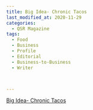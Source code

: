 ```yaml
---
title: Big Idea- Chronic Tacos
last_modified_at: 2020-11-29
categories:
  - QSR Magazine
tags:
  - Food
  - Business
  - Profile
  - Editorial 
  - Business-to-Business
  - Writer



---
```




[Big Idea- Chronic Tacos](http://www.ourdigitalmags.com/publication/?i=537053&ver=html5&p=39)
